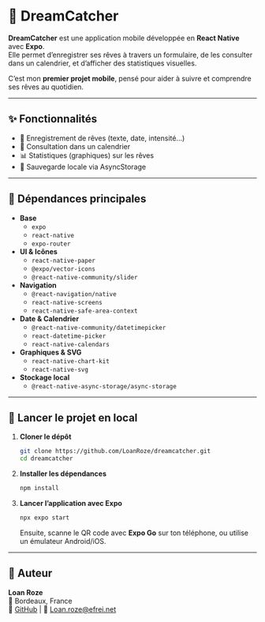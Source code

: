 # 🌙 DreamCatcher

**DreamCatcher** est une application mobile développée en **React Native** avec **Expo**.  
Elle permet d’enregistrer ses rêves à travers un formulaire, de les consulter dans un calendrier, et d’afficher des statistiques visuelles.

C’est mon **premier projet mobile**, pensé pour aider à suivre et comprendre ses rêves au quotidien.

---

## ✨ Fonctionnalités

- 📝 Enregistrement de rêves (texte, date, intensité…)
- 📅 Consultation dans un calendrier
- 📊 Statistiques (graphiques) sur les rêves
- 💾 Sauvegarde locale via AsyncStorage

---

## 🧱 Dépendances principales

- **Base**
  - `expo`
  - `react-native`
  - `expo-router`
- **UI & Icônes**
  - `react-native-paper`
  - `@expo/vector-icons`
  - `@react-native-community/slider`
- **Navigation**
  - `@react-navigation/native`
  - `react-native-screens`
  - `react-native-safe-area-context`
- **Date & Calendrier**
  - `@react-native-community/datetimepicker`
  - `react-datetime-picker`
  - `react-native-calendars`
- **Graphiques & SVG**
  - `react-native-chart-kit`
  - `react-native-svg`
- **Stockage local**
  - `@react-native-async-storage/async-storage`

---

## 🚀 Lancer le projet en local

1. **Cloner le dépôt**
   ```bash
   git clone https://github.com/LoanRoze/dreamcatcher.git
   cd dreamcatcher
   ```

2. **Installer les dépendances**
   ```bash
   npm install
   ```

3. **Lancer l’application avec Expo**
   ```bash
   npx expo start
   ```

   Ensuite, scanne le QR code avec **Expo Go** sur ton téléphone, ou utilise un émulateur Android/iOS.

---

## 👤 Auteur

**Loan Roze**  
📍 Bordeaux, France  
🔗 [GitHub](https://github.com/LoanRoze) | 📧 Loan.roze@efrei.net
